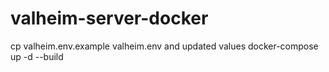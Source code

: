 # valheim-server-docker

cp valheim.env.example valheim.env and updated values
docker-compose up -d --build